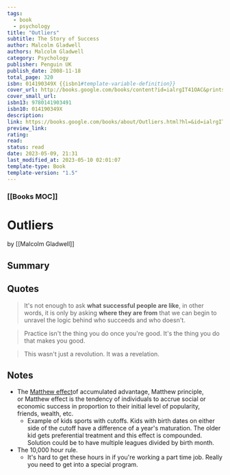 ```yaml
---
tags:
  - book
  - psychology
title: "Outliers"
subtitle: The Story of Success
author: Malcolm Gladwell
authors: Malcolm Gladwell
category: Psychology
publisher: Penguin UK
publish_date: 2008-11-18
total_page: 320
isbn: 014190349X {{isbn1#template-variable-definition}}
cover_url: http://books.google.com/books/content?id=ialrgIT41OAC&printsec=frontcover&img=1&zoom=1&edge=curl&source=gbs_api
cover_small_url:
isbn13: 9780141903491
isbn10: 014190349X
description:
link: https://books.google.com/books/about/Outliers.html?hl=&id=ialrgIT41OAC
preview_link:
rating:
read:
status: read
date: 2023-05-09, 21:31
last_modified_at: 2023-05-10 02:01:07
template-type: Book
template-version: "1.5"
---
```


### [[Books MOC]]

# Outliers

by [[Malcolm Gladwell]]

## Summary

<!--The Book in 3 Sentences. No more than a couple paragraphs summarizing this BOOK -->

## Quotes

> It's not enough to ask **what successful people are like**, in other words, it is only by asking **where they are from** that we can begin to unravel the logic behind who succeeds and who doesn't.

> Practice isn't the thing you do once you're good. It's the thing you do that makes you good.

> This wasn't just a revolution. It was a revelation.

## Notes

- The [Matthew effect](https://en.wikipedia.org/wiki/Matthew_effect?wprov=sfti1)of accumulated advantage, Matthew principle, or Matthew effect is the tendency of individuals to accrue social or economic success in proportion to their initial level of popularity, friends, wealth, etc.
  - Example of kids sports with cutoffs. Kids with birth dates on either side of the cutoff have a difference of a year's maturation. The older kid gets preferential treatment and this effect is compounded. Solution could be to have multiple leagues divided by birth month.
- The 10,000 hour rule.
  - It's hard to get these hours in if you're working a part time job. Really you need to get into a special program.
